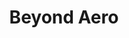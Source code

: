 ---
layout: startup_page
title: "Beyond Aero"
id: "beyondaero.com"
permalink: "/beyondaerobeyondaero.com04112025/"
website: "https://www.beyond-aero.com/"
funding_round: "Series A"
funding_amount: "$20M"
investors: "Giant Ventures, Bpifrance, Initialized Capital, Nate Blecharczyk, Arash Ferdowsi, Teampact Ventures"
about: "Beyond Aero is developing the first hydrogen-powered electric business aircraft, aiming to electrify the aviation industry, starting with the high-emission business aviation segment. Their aircraft, 'One', is designed for 6-8 passengers and a range of 800 nautical miles, targeting market entry by 2030. The company has achieved significant technical milestones, including France's first manned fully hydrogen-electric flight."
markets: "Aviation, Clean Energy, Aerospace, Air Transportation, Manufacturing"
hq: "Toulouse, Occitanie, France"
founded_year: "2020"
linkedin: "https://www.linkedin.com/company/beyondaero"
twitter: "https://twitter.com/beyond_aero"
instagram: ""
facebook: ""
crunchbase: "https://www.crunchbase.com/organization/beyond-aero"
pitchbook: "https://pitchbook.com/profiles/company/495404-11"

# SEO Optimization
meta_title: "Beyond Aero - Series A Funding ($20M)"
meta_description: "Beyond Aero, Beyond Aero is developing the first hydrogen-powered electric business aircraft, aiming to electrify the aviation industry, starting with the high-emi..."
meta_keywords: "Beyond Aero, Aviation, Clean Energy, Aerospace, Air Transportation, Manufacturing, Series A funding"
canonical_url: "https://pkprojectstartups.github.io/projectstartups.com/beyondaerobeyondaero.com04112025/"
---